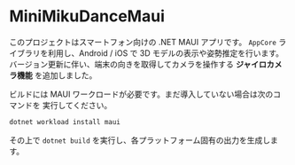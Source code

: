 # MiniMikuDanceMaui

このプロジェクトはスマートフォン向けの .NET MAUI アプリです。
`AppCore` ライブラリを利用し、Android / iOS で 3D モデルの表示や姿勢推定を行います。
バージョン更新に伴い、端末の向きを取得してカメラを操作する **ジャイロカメラ機能** を追加しました。

ビルドには MAUI ワークロードが必要です。まだ導入していない場合は次のコマンドを
実行してください。

```bash
dotnet workload install maui
```

その上で `dotnet build` を実行し、各プラットフォーム固有の出力を生成します。
